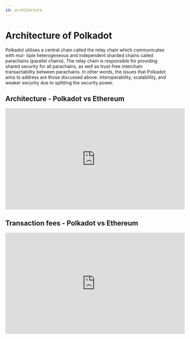 ```yaml
---
id: architecture
---
```


# Architecture of Polkadot

Polkadot utilises a central chain called the relay chain which communicates with mul-
tiple heterogeneous and independent sharded chains called parachains (parallel
chains). The relay chain is responsible for providing shared security for all parachains, as well as
trust-free interchain transactability between parachains. In other words, the issues that Polkadot
aims to address are those discussed above: interoperability, scalablility, and weaker security due
to splitting the security power.

## Architecture - Polkadot vs Ethereum

<iframe width="560" height="315" src="https://www.youtube.com/embed/cLiTUNJV8eI" title="YouTube video player" frameborder="0" allow="accelerometer; autoplay; clipboard-write; encrypted-media; gyroscope; picture-in-picture" allowfullscreen></iframe>

## Transaction fees - Polkadot vs Ethereum

<iframe width="560" height="315" src="https://www.youtube.com/embed/1K0ErdKulkQ" title="YouTube video player" frameborder="0" allow="accelerometer; autoplay; clipboard-write; encrypted-media; gyroscope; picture-in-picture" allowfullscreen></iframe>
